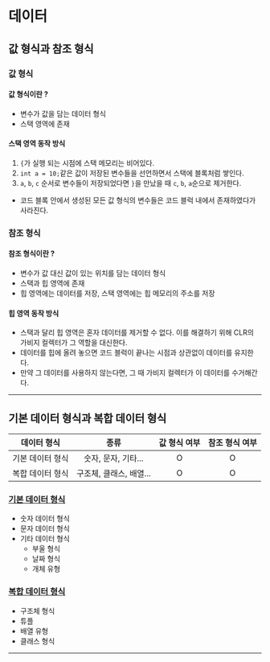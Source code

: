 # 데이터

## 값 형식과 참조 형식

### 값 형식
#### 값 형식이란 ?
* 변수가 값을 담는 데이터 형식  
* 스택 영역에 존재

#### 스택 영역 동작 방식
1. `{`가 실행 되는 시점에 스택 메모리는 비어있다.
2. `int a = 10;`같은 값이 저장된 변수들을 선언하면서 스택에 블록처럼 쌓인다.
3. `a`, `b`, `c` 순서로 변수들이 저장되었다면 `}`을 만났을 때 `c`, `b`, `a`순으로 제거한다.
* 코드 블록 안에서 생성된 모든 값 형식의 변수들은 코드 블럭 내에서 존재하였다가 사라진다.

### 참조 형식
#### 참조 형식이란 ?
* 변수가 값 대신 값이 있는 위치를 담는 데이터 형식  
* 스택과 힙 영역에 존재
* 힙 영역에는 데이터를 저장, 스택 영역에는 힙 메모리의 주소를 저장

#### 힙 영역 동작 방식
* 스택과 달리 힙 영역은 혼자 데이터를 제거할 수 없다. 이를 해결하기 위해 CLR의 가비지 컬렉터가 그 역할을 대신한다.
* 데이터를 힙에 올려 놓으면 코드 블럭이 끝나는 시점과 상관없이 데이터를 유지한다.
* 만약 그 데이터를 사용하지 않는다면, 그 때 가비지 컬렉터가 이 데이터를 수거해간다.

---

## 기본 데이터 형식과 복합 데이터 형식

|데이터 형식|종류|값 형식 여부|참조 형식 여부|
|:---:|:---:|:---:|:---:|
|기본 데이터 형식|숫자, 문자, 기타...|O|O|
|복합 데이터 형식|구조체, 클래스, 배열...|O|O|

### [기본 데이터 형식](/20230113%20Data2.md)
* 숫자 데이터 형식
* 문자 데이터 형식
* 기타 데이터 형식
  - 부울 형식
  - 날짜 형식
  - 개체 유형

### [복합 데이터 형식](/20230113%20Data3.md)
* 구조체 형식
* 튜플
* 배열 유형
* 클래스 형식

---